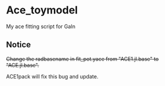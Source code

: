 # Ace_toymodel

My ace fitting script for GaIn

## Notice

~~Change the radbasename in fit_pot.yace from "ACE1.jl.base" to "ACE.jl.base".~~

ACE1pack will fix this bug and update.
